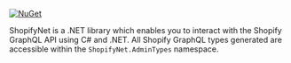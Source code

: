 [![NuGet](https://img.shields.io/nuget/v/ShopifyNet.svg)](https://www.nuget.org/packages/ShopifyNet)

ShopifyNet is a .NET library which enables you to interact with the Shopify GraphQL API using C# and .NET.
All Shopify GraphQL types generated are accessible within the `ShopifyNet.AdminTypes` namespace. 

